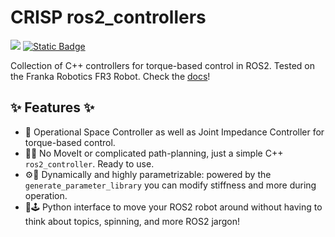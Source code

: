 # CRISP ros2_controllers
<a href="https://github.com/danielsanjosepro/crisp_controllers/actions/workflows/ros2_ci.yml"><img src="https://github.com/danielsanjosepro/crisp_controllers/actions/workflows/ros2_ci.yml/badge.svg"/></a>
<a href="https://danielsanjosepro.github.io/crisp_controllers/"><img alt="Static Badge" src="https://img.shields.io/badge/docs-passing-blue?style=flat&link=https%3A%2F%2Fdanielsanjosepro.github.io%2Fcrisp_controllers%2F"></a>

Collection of C++ controllers for torque-based control in ROS2. Tested on the Franka Robotics FR3 Robot.
Check the [docs](https://danielsanjosepro.github.io/crisp_controllers/)!

## ✨ Features ✨

- 🤖 Operational Space Controller as well as Joint Impedance Controller for torque-based control.  
- 🚫🧭 No MoveIt or complicated path-planning, just a simple C++ `ros2_controller`. Ready to use.  
- ⚙️🔧 Dynamically and highly parametrizable: powered by the `generate_parameter_library` you can modify stiffness and more during operation.  
- 🐍🕹️ Python interface to move your ROS2 robot around without having to think about topics, spinning, and more ROS2 jargon!


